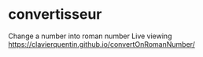 # convertisseur
Change a number into roman number
Live viewing https://clavierquentin.github.io/convertOnRomanNumber/
